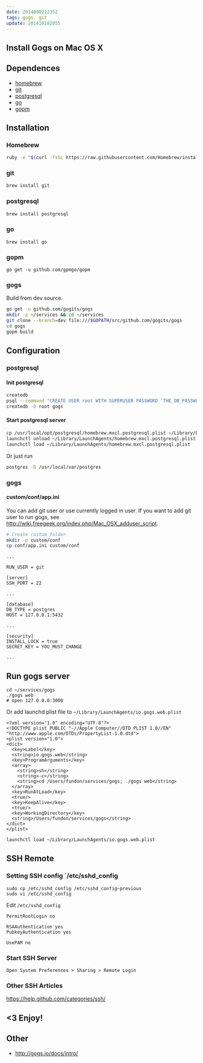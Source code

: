 ```yaml
---
date: 2014090222352
tags: gogs, git
update: 201410102055
---
```


Install Gogs on Mac OS X
-------------------------

## Dependences

* [homebrew][]
* [git][]
* [postgresql][]
* [go][]
* [gopm][]

## Installation

### Homebrew

```sh
ruby -e "$(curl -fsSL https://raw.githubusercontent.com/Homebrew/install/master/install)"
```

### git

```sh
brew install git
```

### postgresql

```sh
brew install postgresql
```

### go

```
brew install go
```

### gopm

```
go get -u github.com/gpmgo/gopm
```

### gogs
Build from dev source.

```sh
go get -u github.com/gogits/gogs
mkdir -p ~/services && cd ~/services
git clone --branch=dev file:///$GOPATH/src/github.com/gogits/gogs
cd gogs
gopm build
```


## Configuration

### postgresql

#### Init postgresql
```sh
createdb
psql --command "CREATE USER root WITH SUPERUSER PASSWORD 'THE_DB_PASSWORD';"
createdb -O root gogs
```

#### Start postgresql server

```sh
cp /usr/local/opt/postgresql/homebrew.mxcl.postgresql.plist ~/Library/LaunchAgents/
launchctl unload ~/Library/LaunchAgents/homebrew.mxcl.postgresql.plist
launchctl load ~/Library/LaunchAgents/homebrew.mxcl.postgresql.plist
```

Or just run

```sh
postgres -D /usr/local/var/postgres
```

### gogs

#### custom/conf/app.ini

You can add git user or use currently logged in user.
If you want to add git user to run gogs, see http://wiki.freegeek.org/index.php/Mac_OSX_adduser_script.

```sh
# Create custom folder
mkdir -p custom/conf
cp conf/app.ini custom/conf
```


```
...

RUN_USER = git

[server]
SSH_PORT = 22

...

[database]
DB_TYPE = postgres
HOST = 127.0.0.1:5432

...

[security]
INSTALL_LOCK = true
SECRET_KEY = YOU_MUST_CHANGE

...
```

## Run gogs server

```
cd ~/services/gogs
./gogs web
# open 127.0.0.0:3000
```

Or add launchd plist file to `~/Library/LaunchAgents/io.gogs.web.plist`

```
<?xml version="1.0" encoding="UTF-8"?>
<!DOCTYPE plist PUBLIC "-//Apple Computer//DTD PLIST 1.0//EN" "http://www.apple.com/DTDs/PropertyList-1.0.dtd">
<plist version="1.0">
<dict>
  <key>Label</key>
  <string>io.gogs.web</string>
  <key>ProgramArguments</key>
  <array>
    <string>sh</string>
    <string>-c</string>
    <string>cd /Users/fundon/services/gogs; ./gogs web</string>
  </array>
  <key>RunAtLoad</key>
  <true/>
  <key>KeepAlive</key>
  <true/>
  <key>WorkingDirectory</key>
  <string>/Users/fundon/services/gogs</string>
</dict>
</plist>
```

```sh
launchctl load ~/Library/LaunchAgents/io.gogs.web.plist
```


## SSH Remote

### Setting SSH config `/etc/sshd_config

```
sudo cp /etc/sshd_config /etc/sshd_config~previous
sudo vi /etc/sshd_config
```

Edit `/etc/sshd_config`

```
PermitRootLogin no

RSAAuthentication yes
PubkeyAuthentication yes

UsePAM no
```

### Start SSH Server

```
Open System Preferences > Sharing > Remote Login
```

### Other SSH Articles

https://help.github.com/categories/ssh/



## <3 Enjoy!

## Other

* http://gogs.io/docs/intro/



[Homebrew]: http://brew.sh
[git]: http://git-scm.com
[postgresql]: http://www.postgresql.org
[gogs]: http://gogs.io
[gopm]: http://gopm.io
[go]: http://golang.org
